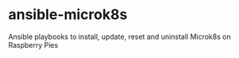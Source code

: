 # ansible-microk8s
Ansible playbooks to install, update, reset and uninstall Microk8s on Raspberry Pies
